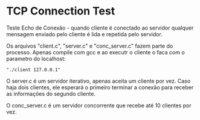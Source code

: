 # TCP Connection Test

Teste Echo de Conexão - quando cliente é conectado ao servidor qualquer
mensagem enviado pelo cliente é lida e repetida pelo servidor.

Os arquivos "client.c", "server.c" e "conc_server.c" fazem parte do processo. Apenas compile
com gcc e ao executr o cliente o faca com o parametro do localhost:

    "./client 127.0.0.1"

O server.c é um servidor iterativo, apenas aceita um cliente por vez. Caso haja dois clientes, ele esperará o primeiro terminar a conexão para receber as informações do segundo cliente.

O conc_server.c é um servidor concorrente que recebe até 10 clientes por vez.
